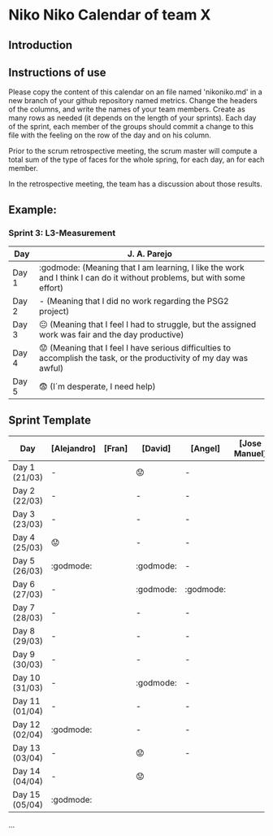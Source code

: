 # Niko Niko Calendar of team X
## Introduction

## Instructions of use
Please copy the content of this calendar on an file named 'nikoniko.md' in a new branch of your github repository named metrics.
Change the headers of the columns, and write the names of your team members.
Create as many rows as needed (it depends on the length of your sprints).
Each day of the sprint, each member of the groups should commit a change to this file with the feeling on the row of the day and on his column. 

Prior to the scrum retrospective meeting, the scrum master will compute a total sum of the type of faces for the whole spring, for each day, an for each member.

In the retrospective meeting, the team has a discussion about those results.

## Example:

### Sprint 3: L3-Measurement 

| Day           | J. A. Parejo  |
| ------------- | ------------- |
| Day 1         |    :godmode: (Meaning that I am learning, I like the work and I think I can do it without problems, but with some effort) |
| Day 2         |    - (Meaning that I did no work regarding the PSG2 project)           |
| Day 3         |    :neutral_face:  (Meaning that I feel I had to struggle, but the assigned work was fair and the day productive)          |:fearful:
| Day 4         |    :worried: (Meaning that I feel I have serious difficulties to accomplish the task, or the productivity of my day was awful)           |
| Day 5         |    :fearful:   (I´m desperate, I need help)        |


## Sprint Template

| Day            | [Alejandro] | [Fran] | [David]   | [Angel]   | [Jose Manuel] | [Miguel]       |
| -------------- | ----------- | ------ | --------- | --------- | ------------- | -------------- |
| Day 1 (21/03)  | -           |        | :worried: | -         |               | -              |
| Day 2 (22/03)  | -           |        | -         | -         |               | -              |
| Day 3 (23/03)  | -           |        | -         | -         |               | :neutral_face: |
| Day 4 (25/03)  | :worried:   |        | -         | -         |               | -              |
| Day 5 (26/03)  | :godmode:   |        | :godmode: | -         |               | :neutral_face: |
| Day 6 (27/03)  | -           |        | :godmode: | :godmode: |               | :godmode:      |
| Day 7 (28/03)  | -           |        | -         | -         |               | :godmode:      |
| Day 8 (29/03)  | -           |        | -         | -         |               |                |
| Day 9 (30/03)  | -           |        | -         | -         |               |                |
| Day 10 (31/03) | -           |        | :godmode: | -         |               |                |
| Day 11 (01/04) | -           |        | -         | -         |               |                |
| Day 12 (02/04) | :godmode:   |        | -         | -         |               |                |
| Day 13 (03/04) | -           |        | :worried: | -         |               |                |
| Day 14 (04/04) | -           |        | :worried: |           |               |                |
| Day 15 (05/04) | :godmode:   |        |           |           |               |                |
...
